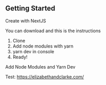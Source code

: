 ## Getting Started

Create with NextJS

You can download and this is the instructions

1. Clone
2. Add node modules with yarn 
3. yarn dev in console
4. Ready!

Add Node Modules and Yarn Dev

Test: https://elizabethandclarke.com/
